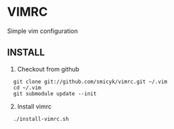 # VIMRC
Simple vim configuration

## INSTALL

1. Checkout from github

 ```
   git clone git://github.com/smicyk/vimrc.git ~/.vim
   cd ~/.vim
   git submodule update --init
 ```

2. Install vimrc

 ```
   ./install-vimrc.sh
 ```

